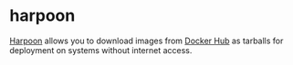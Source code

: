 # harpoon

[Harpoon](https://harpoon.jlustri.dev) allows you to download images from
[Docker Hub](https://hub.docker.com/") as tarballs for deployment on systems
without internet access.
